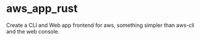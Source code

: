 # aws_app_rust
Create a CLI and Web app frontend for aws, something simpler than aws-cli and the web console.
